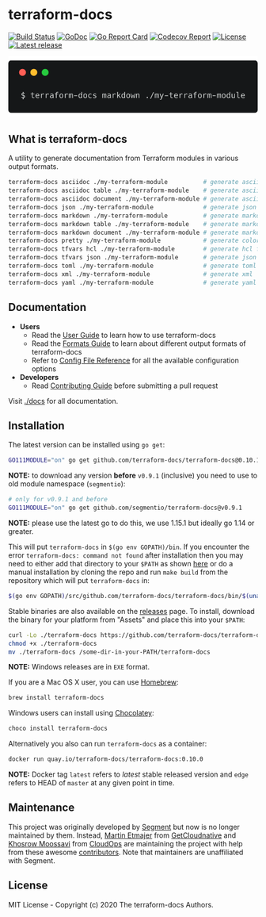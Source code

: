 # terraform-docs

[![Build Status](https://github.com/terraform-docs/terraform-docs/workflows/build/badge.svg)](https://github.com/terraform-docs/terraform-docs/actions) [![GoDoc](https://godoc.org/github.com/terraform-docs/terraform-docs?status.svg)](https://godoc.org/github.com/terraform-docs/terraform-docs) [![Go Report Card](https://goreportcard.com/badge/github.com/terraform-docs/terraform-docs)](https://goreportcard.com/report/github.com/terraform-docs/terraform-docs) [![Codecov Report](https://codecov.io/gh/terraform-docs/terraform-docs/branch/master/graph/badge.svg)](https://codecov.io/gh/terraform-docs/terraform-docs) [![License](https://img.shields.io/github/license/terraform-docs/terraform-docs)](https://github.com/terraform-docs/terraform-docs/blob/master/LICENSE) [![Latest release](https://img.shields.io/github/v/release/terraform-docs/terraform-docs)](https://github.com/terraform-docs/terraform-docs/releases)

![terraform-docs-teaser](./images/terraform-docs-teaser.png)

## What is terraform-docs

A utility to generate documentation from Terraform modules in various output formats.

``` bash
terraform-docs asciidoc ./my-terraform-module          # generate asciidoc table
terraform-docs asciidoc table ./my-terraform-module    # generate asciidoc table
terraform-docs asciidoc document ./my-terraform-module # generate asciidoc document
terraform-docs json ./my-terraform-module              # generate json
terraform-docs markdown ./my-terraform-module          # generate markdown table
terraform-docs markdown table ./my-terraform-module    # generate markdown table
terraform-docs markdown document ./my-terraform-module # generate markdown document
terraform-docs pretty ./my-terraform-module            # generate colorized pretty
terraform-docs tfvars hcl ./my-terraform-module        # generate hcl format of terraform.tfvars
terraform-docs tfvars json ./my-terraform-module       # generate json format of terraform.tfvars
terraform-docs toml ./my-terraform-module              # generate toml
terraform-docs xml ./my-terraform-module               # generate xml
terraform-docs yaml ./my-terraform-module              # generate yaml
```

## Documentation

- **Users**
  - Read the [User Guide](./docs/USER_GUIDE.md) to learn how to use terraform-docs
  - Read the [Formats Guide](./docs/FORMATS_GUIDE.md) to learn about different output formats of terraform-docs
  - Refer to [Config File Reference](./docs/CONFIG_FILE.md) for all the available configuration options
- **Developers**
  - Read [Contributing Guide](CONTRIBUTING.md) before submitting a pull request

Visit [./docs](./docs/) for all documentation.

## Installation

The latest version can be installed using `go get`:

```bash
GO111MODULE="on" go get github.com/terraform-docs/terraform-docs@0.10.1
```

**NOTE:** to download any version **before** `v0.9.1` (inclusive) you need to use to old module namespace (`segmentio`):

```bash
# only for v0.9.1 and before
GO111MODULE="on" go get github.com/segmentio/terraform-docs@v0.9.1
```

**NOTE:** please use the latest go to do this, we use 1.15.1 but ideally go 1.14 or greater.

This will put `terraform-docs` in `$(go env GOPATH)/bin`. If you encounter the error `terraform-docs: command not found` after installation then you may need to either add that directory to your `$PATH` as shown [here](https://golang.org/doc/code.html#GOPATH) or do a manual installation by cloning the repo and run `make build` from the repository which will put `terraform-docs` in:

```bash
$(go env GOPATH)/src/github.com/terraform-docs/terraform-docs/bin/$(uname | tr '[:upper:]' '[:lower:]')-amd64/terraform-docs
```
Stable binaries are also available on the [releases](https://github.com/terraform-docs/terraform-docs/releases) page. To install, download the binary for your platform from "Assets" and place this into your `$PATH`:

```bash
curl -Lo ./terraform-docs https://github.com/terraform-docs/terraform-docs/releases/download/0.10.1/terraform-docs-0.10.1-$(uname | tr '[:upper:]' '[:lower:]')-amd64
chmod +x ./terraform-docs
mv ./terraform-docs /some-dir-in-your-PATH/terraform-docs
```

**NOTE:** Windows releases are in `EXE` format.

If you are a Mac OS X user, you can use [Homebrew](https://brew.sh):

``` bash
brew install terraform-docs
```

Windows users can install using [Chocolatey](https://www.chocolatey.org):

``` bash
choco install terraform-docs
```

Alternatively you also can run `terraform-docs` as a container:

```bash
docker run quay.io/terraform-docs/terraform-docs:0.10.0
```

**NOTE:** Docker tag `latest` refers to _latest_ stable released version and `edge` refers to HEAD of `master` at any given point in time.

## Maintenance

This project was originally developed by [Segment](https://github.com/segmentio/) but now is no longer maintained by them. Instead, [Martin Etmajer](https://github.com/metmajer) from [GetCloudnative](https://github.com/getcloudnative) and [Khosrow Moossavi](https://github.com/khos2ow) from [CloudOps](https://github.com/cloudops) are maintaining the project with help from these awesome [contributors](AUTHORS). Note that maintainers are unaffiliated with Segment.

## License

MIT License - Copyright (c) 2020 The terraform-docs Authors.
